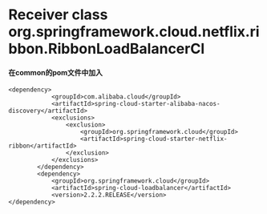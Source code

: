 # Receiver class org.springframework.cloud.netflix.ribbon.RibbonLoadBalancerCl

#### 在common的pom文件中加入

```
<dependency>
            <groupId>com.alibaba.cloud</groupId>
            <artifactId>spring-cloud-starter-alibaba-nacos-discovery</artifactId>
            <exclusions>
                <exclusion>
                    <groupId>org.springframework.cloud</groupId>
                    <artifactId>spring-cloud-starter-netflix-ribbon</artifactId>
                </exclusion>
            </exclusions>
        </dependency>
        <dependency>
            <groupId>org.springframework.cloud</groupId>
            <artifactId>spring-cloud-loadbalancer</artifactId>
            <version>2.2.2.RELEASE</version>
</dependency>
```

